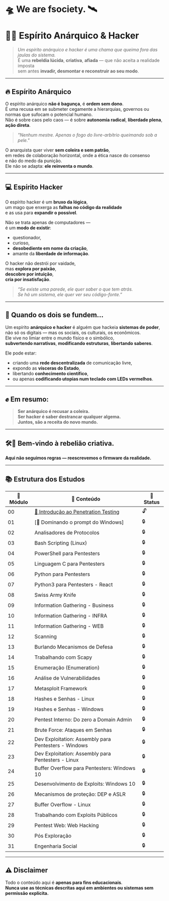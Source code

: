 # 🛸 We are fsociety. 🛰️

# 🧠🔥 Espírito Anárquico & Hacker

> *Um espírito anárquico e hacker é uma chama que queima fora das jaulas do sistema.*  
> É uma **rebeldia lúcida**, **criativa**, **afiada** — que não aceita a realidade imposta  
> sem antes **invadir, desmontar e reconstruir ao seu modo**.

---

## 🔥 Espírito Anárquico

O espírito anárquico **não é bagunça**, é **ordem sem dono**.  
É uma recusa em se submeter cegamente a hierarquias, governos ou normas que sufocam o potencial humano.  
Não é sobre caos pelo caos — é sobre **autonomia radical**, **liberdade plena**, **ação direta**.

> *"Nenhum mestre. Apenas o fogo do livre-arbítrio queimando sob a pele."*

O anarquista quer viver **sem coleira e sem patrão**,  
em redes de colaboração horizontal, onde a ética nasce do consenso  
e não do medo da punição.  
Ele não se adapta: **ele reinventa o mundo**.

---

## 💻 Espírito Hacker

O espírito hacker é um **bruxo da lógica**,  
um mago que enxerga as **falhas no código da realidade**  
e as usa para **expandir o possível**.

Não se trata apenas de computadores —  
é um **modo de existir**:

- questionador,  
- curioso,  
- **desobediente em nome da criação**,  
- amante da **liberdade de informação**.

O hacker não destrói por vaidade,  
mas **explora por paixão**,  
**descobre por intuição**,  
**cria por insatisfação**.

> *“Se existe uma parede, ele quer saber o que tem atrás.  
> Se há um sistema, ele quer ver seu código-fonte.”*

---

## 🧬 Quando os dois se fundem…

Um espírito **anárquico e hacker** é alguém que hackeia **sistemas de poder**,  
não só os digitais — mas os sociais, os culturais, os econômicos.  
Ele vive no limiar entre o mundo físico e o simbólico,  
**subvertendo narrativas**, **modificando estruturas**, **libertando saberes**.

Ele pode estar:

- criando uma **rede descentralizada** de comunicação livre,  
- expondo as **vísceras do Estado**,  
- libertando **conhecimento científico**,  
- ou apenas **codificando utopias num teclado com LEDs vermelhos**.

---

## ✊ Em resumo:

> **Ser anárquico é recusar a coleira.**  
> **Ser hacker é saber destrancar qualquer algema.**  
> **Juntos, são a receita do novo mundo.**

---

## 🛠️🌌 Bem-vindo à rebelião criativa.

**Aqui não seguimos regras — reescrevemos o firmware da realidade.**

---

## 📚 Estrutura dos Estudos

| 🔢 Módulo | 📂 Conteúdo | 📌 Status |
|------|---------|--------|
| 00 | [📎 Introdução ao Penetration Testing](./introducao-ao-pentest/README.md) | 🔓 |
| 01 | [📎 Dominando o prompt do Windows] | 🔒 |
| 02 | Analisadores de Protocolos | 🔒 |
| 03 | Bash Scripting (Linux) | 🔒 |
| 04 | PowerShell para Pentesters | 🔒 |
| 05 | Linguagem C para Pentesters | 🔒 |
| 06 | Python para Pentesters | 🔒 |
| 07 | Python3 para Pentesters - React | 🔒 |
| 08 | Swiss Army Knife | 🔒 |
| 09 | Information Gathering - Business | 🔒 |
| 10 | Information Gathering - INFRA | 🔒 |
| 11 | Information Gathering - WEB | 🔒 |
| 12 | Scanning | 🔒 |
| 13 | Burlando Mecanismos de Defesa | 🔒 |
| 14 | Trabalhando com Scapy | 🔒 |
| 15 | Enumeração (Enumeration) | 🔒 |
| 16 | Análise de Vulnerabilidades | 🔒 |
| 17 | Metasploit Framework | 🔒 |
| 18 | Hashes e Senhas - Linux | 🔒 |
| 19 | Hashes e Senhas - Windows | 🔒 |
| 20 | Pentest Interno: Do zero a Domain Admin | 🔒 |
| 21 | Brute Force: Ataques em Senhas | 🔒 |
| 22 | Dev Exploitation: Assembly para Pentesters - Windows | 🔒 |
| 23 | Dev Exploitation: Assembly para Pentesters - Linux | 🔒 |
| 24 | Buffer Overflow para Pentesters: Windows 10 | 🔒 |
| 25 | Desenvolvimento de Exploits: Windows 10 | 🔒 |
| 26 | Mecanismos de proteção: DEP e ASLR | 🔒 |
| 27 | Buffer Overflow - Linux | 🔒 |
| 28 | Trabalhando com Exploits Públicos | 🔒 |
| 29 | Pentest Web: Web Hacking | 🔒 |
| 30 | Pós Exploração | 🔒 |
| 31 | Engenharia Social | 🔒 |

---

## ⚠️ Disclaimer

Todo o conteúdo aqui é **apenas para fins educacionais**.  
**Nunca use as técnicas descritas aqui em ambientes ou sistemas sem permissão explícita.**
